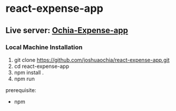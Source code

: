 # react-expense-app

## Live server: [Ochia-Expense-app](https://ochia-expense-app.netlify.app/)

### Local Machine Installation

1. git clone https://github.com/joshuaochia/react-expense-app.git
2. cd react-expense-app
3. npm install .
4. npm run

prerequisite:
- npm